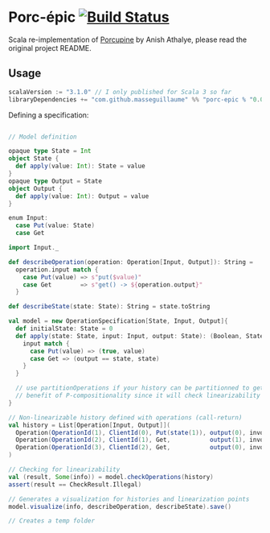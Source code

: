 # Porc-épic [![Build Status](https://github.com/MasseGuillaume/porc-epic/actions/workflows/ci.yml/badge.svg)](https://github.com/MasseGuillaume/porc-epic/actions?query=workflow%3Aci)

Scala re-implementation of [Porcupine](https://github.com/anishathalye/porcupine) by 
Anish Athalye, please read the original project README.

## Usage

```sbt
scalaVersion := "3.1.0" // I only published for Scala 3 so far
libraryDependencies += "com.github.masseguillaume" %% "porc-epic % "0.0.0+29-e0ec9714-SNAPSHOT"
```

Defining a specification:

```scala

// Model definition

opaque type State = Int
object State {
  def apply(value: Int): State = value 
}
opaque type Output = State
object Output {
  def apply(value: Int): Output = value 
}

enum Input:
  case Put(value: State)
  case Get

import Input._

def describeOperation(operation: Operation[Input, Output]): String =
  operation.input match {
    case Put(value) => s"put($value)"
    case Get        => s"get() -> ${operation.output}"
  }

def describeState(state: State): String = state.toString

val model = new OperationSpecification[State, Input, Output]{
  def initialState: State = 0
  def apply(state: State, input: Input, output: State): (Boolean, State) = {
    input match {
      case Put(value) => (true, value)
      case Get => (output == state, state)
    }
  }

  // use partitionOperations if your history can be partitionned to get the full 
  // benefit of P-compositionality since it will check linearizability in parallel
}

// Non-linearizable history defined with operations (call-return)
val history = List[Operation[Input, Output]](
  Operation(OperationId(1), ClientId(0), Put(state(1)), output(0), invocation = Time(0), response = Time(10)),
  Operation(OperationId(2), ClientId(1), Get,           output(1), invocation = Time(2), response = Time(7)),
  Operation(OperationId(3), ClientId(2), Get,           output(0), invocation = Time(3), response = Time(7)),
)

// Checking for linearizability
val (result, Some(info)) = model.checkOperations(history)
assert(result == CheckResult.Illegal)

// Generates a visualization for histories and linearization points
model.visualize(info, describeOperation, describeState).save()

// Creates a temp folder
```
